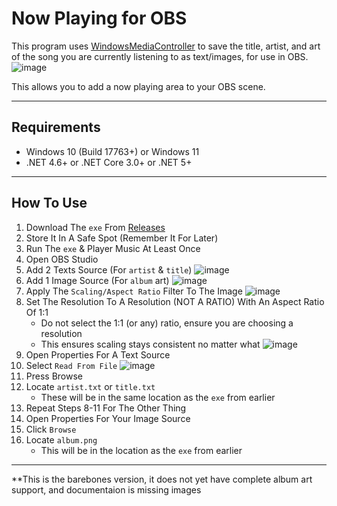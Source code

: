 # Now Playing for OBS

This program uses [WindowsMediaController](https://github.com/DubyaDude/WindowsMediaController/) to save the title, artist, and art of the song you are currently listening to as text/images, for use in OBS.
![image](placeholder_image)

This allows you to add a now playing area to your OBS scene.
***
## Requirements
- Windows 10 (Build 17763+) or Windows 11
- .NET 4.6+ or .NET Core 3.0+ or .NET 5+
***
## How To Use
1) Download The `exe` From [Releases](placeholder_link)
2) Store It In A Safe Spot (Remember It For Later)
3) Run The `exe` & Player Music At Least Once
4) Open OBS Studio
5) Add 2 Texts Source (For `artist` & `title`)
![image](placeholder_image)
6) Add 1 Image Source (For `album` art)
![image](placeholder_image)
7) Apply The `Scaling/Aspect Ratio` Filter To The Image
![image](placeholder_image)
8) Set The Resolution To A Resolution (NOT A RATIO) With An Aspect Ratio Of 1:1
    - Do not select the 1:1 (or any) ratio, ensure you are choosing a resolution
    - This ensures scaling stays consistent no matter what
![image](placeholder_image)
9) Open Properties For A Text Source
10) Select `Read From File`
![image](placeholder_image)
11) Press Browse
12) Locate `artist.txt` or `title.txt`
    - These will be in the same location as the `exe` from earlier
13) Repeat Steps 8-11 For The Other Thing
14) Open Properties For Your Image Source
15) Click `Browse`
16) Locate `album.png`
    - This will be in the location as the `exe` from earlier

***
**This is the barebones version, it does not yet have complete album art support, and documentaion is missing images